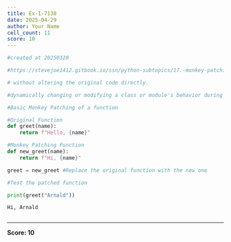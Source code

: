 ```yaml
---
title: Ex-1-7138
date: 2025-04-29
author: Your Name
cell_count: 11
score: 10
---
```


```python
#created at 20250320
```


```python
#https://stevejoe1412.gitbook.io/ssn/python-subtopics/17.-monkey-patching
```


```python
# without altering the original code directly. 
```


```python
#dynamically changing or modifying a class or module's behavior during runtime.
```


```python
#Basic Monkey Patching of a function 
```


```python
#Original Function 
def greet(name):
    return f"Hello, {name}"
```


```python
#Monkey Patching Function
def new_greet(name):
    return f"Hi, {name}"
```


```python
greet = new_greet #Replace the original function with the new one
```


```python
#Test the patched function
```


```python
print(greet("Arnald"))
```

    Hi, Arnald



```python

```


---
**Score: 10**
